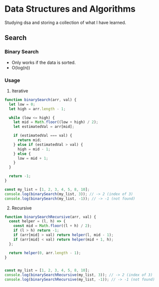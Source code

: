 # Data Structures and Algorithms

Studying dsa and storing a collection of what I have learned.

## Search

### Binary Search

- Only works if the data is sorted.
- O(log(n))

### Usage

1. Iterative

```JavaScript
function binarySearch(arr, val) {
  let low = 0;
  let high = arr.length - 1;

  while (low <= high) {
    let mid = Math.floor((low + high) / 2);
    let estimatedVal = arr[mid];

    if (estimatedVal === val) {
      return mid;
    } else if (estimatedVal > val) {
      high = mid - 1;
    } else {
      low = mid + 1;
    }
  }

  return -1;
}

const my_list = [1, 2, 3, 4, 5, 8, 10];
console.log(binarySearch(my_list, 3)); // -> 2 (index of 3)
console.log(binarySearch(my_list, -1)); // -> -1 (not found)
```

2. Recursive

```JavaScript
function binarySearchRecursive(arr, val) {
  const helper = (l, h) => {
    const mid = Math.floor((l + h) / 2);
    if (l > h) return -1;
    if (arr[mid] > val) return helper(l, mid - 1);
    if (arr[mid] < val) return helper(mid + 1, h);
  };

  return helper(0, arr.length - 1);
}


const my_list = [1, 2, 3, 4, 5, 8, 10];
console.log(binarySearchRecursive(my_list, 3)); // -> 2 (index of 3)
console.log(binarySearchRecursive(my_list, -1)); // -> -1 (not found)
```
